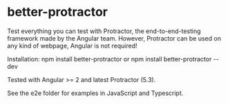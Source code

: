 # better-protractor

Test everything you can test with Protractor, the end-to-end-testing framework made by the Angular team.
However, Protractor can be used on any kind of webpage, Angular is not required!

Installation: npm install better-protractor or npm install better-protractor --dev

Tested with Angular >= 2 and latest Protractor (5.3).

See the e2e folder for examples in JavaScript and Typescript.
